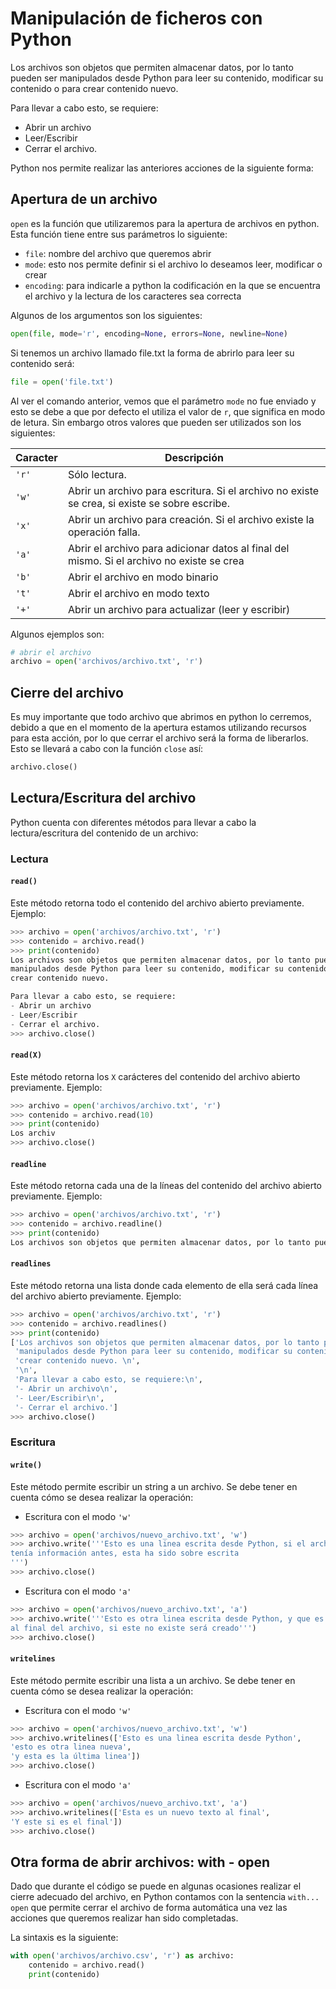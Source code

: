 # Manipulación de ficheros con Python

Los archivos son objetos que permiten almacenar datos, por lo tanto pueden ser
manipulados desde Python para leer su contenido, modificar su contenido o para
crear contenido nuevo. 

Para llevar a cabo esto, se requiere:
- Abrir un archivo
- Leer/Escribir
- Cerrar el archivo.

Python nos permite realizar las anteriores acciones de la siguiente forma:

## Apertura de un archivo
`open` es la función que utilizaremos para la apertura de archivos en python. 
Esta función tiene entre sus parámetros lo siguiente:

- `file`: nombre del archivo que queremos abrir
- `mode`: esto nos permite definir si el archivo lo deseamos leer, modificar
o crear
- `encoding`: para indicarle a python la codificación en la que se encuentra el
archivo y la lectura de los caracteres sea correcta

Algunos de los argumentos son los siguientes:

```python
open(file, mode='r', encoding=None, errors=None, newline=None)
```

Si tenemos un archivo llamado file.txt la forma de abrirlo para leer su
contenido será:

```python
file = open('file.txt')
```

Al ver el comando anterior, vemos que el parámetro `mode` no fue enviado y esto
se debe a que por defecto el utiliza el valor de `r`, que significa en modo de
letura. Sin embargo otros valores que pueden ser utilizados son los siguientes:

| Caracter | Descripción |
|----------|-------------|
| `'r'`    | Sólo lectura.
| `'w'`    | Abrir un archivo para escritura. Si el archivo no existe se crea, si existe se sobre escribe.
| `'x'`    | Abrir un archivo para creación. Si el archivo existe la operación falla.
| `'a'`    | Abrir el archivo para adicionar datos al final del mismo. Si el archivo no existe se crea
| `'b'`    | Abrir el archivo en modo binario
| `'t'`    | Abrir el archivo en modo texto
| `'+'`    | Abrir un archivo para actualizar (leer y escribir)

Algunos ejemplos son:

```python
# abrir el archivo
archivo = open('archivos/archivo.txt', 'r')
```

## Cierre del archivo
Es muy importante que todo archivo que abrimos en python lo cerremos, debido a
que en el momento de la apertura estamos utilizando recursos para esta acción,
por lo que cerrar el archivo será la forma de liberarlos. Esto se llevará a
cabo con la función `close` así:

```python
archivo.close()
```


## Lectura/Escritura del archivo
Python cuenta con diferentes métodos para llevar a cabo la lectura/escritura del
contenido de un archivo:

### Lectura

#### `read()`
Este método retorna todo el contenido del archivo abierto previamente. Ejemplo:

```python
>>> archivo = open('archivos/archivo.txt', 'r')
>>> contenido = archivo.read()
>>> print(contenido)
Los archivos son objetos que permiten almacenar datos, por lo tanto pueden ser
manipulados desde Python para leer su contenido, modificar su contenido o para
crear contenido nuevo. 

Para llevar a cabo esto, se requiere:
- Abrir un archivo
- Leer/Escribir
- Cerrar el archivo.
>>> archivo.close()
```

#### `read(X)`
Este método retorna los `X` carácteres del contenido del archivo abierto
previamente. Ejemplo:

```python
>>> archivo = open('archivos/archivo.txt', 'r')
>>> contenido = archivo.read(10)
>>> print(contenido)
Los archiv
>>> archivo.close()
```

#### `readline`
Este método retorna cada una de la líneas del contenido del archivo abierto
previamente. Ejemplo:

```python
>>> archivo = open('archivos/archivo.txt', 'r')
>>> contenido = archivo.readline()
>>> print(contenido)
Los archivos son objetos que permiten almacenar datos, por lo tanto pueden ser

```

#### `readlines`
Este método retorna una lista donde cada elemento de ella será cada línea del
archivo abierto previamente. Ejemplo:

```python
>>> archivo = open('archivos/archivo.txt', 'r')
>>> contenido = archivo.readlines()
>>> print(contenido)
['Los archivos son objetos que permiten almacenar datos, por lo tanto pueden ser\n',
 'manipulados desde Python para leer su contenido, modificar su contenido o para\n',
 'crear contenido nuevo. \n',
 '\n',
 'Para llevar a cabo esto, se requiere:\n',
 '- Abrir un archivo\n',
 '- Leer/Escribir\n',
 '- Cerrar el archivo.']
>>> archivo.close()
```

### Escritura

#### `write()`
Este método permite escribir un string a un archivo. Se debe tener en cuenta
cómo se desea realizar la operación:

- Escritura con el modo `'w'`

```python
>>> archivo = open('archivos/nuevo_archivo.txt', 'w')
>>> archivo.write('''Esto es una linea escrita desde Python, si el archivo
tenía información antes, esta ha sido sobre escrita
''')
>>> archivo.close()
```

- Escritura con el modo `'a'`

```python
>>> archivo = open('archivos/nuevo_archivo.txt', 'a')
>>> archivo.write('''Esto es otra linea escrita desde Python, y que es adicionada
al final del archivo, si este no existe será creado''')
>>> archivo.close()
```

#### `writelines`
Este método permite escribir una lista a un archivo. Se debe tener en cuenta
cómo se desea realizar la operación:

- Escritura con el modo `'w'`

```python
>>> archivo = open('archivos/nuevo_archivo.txt', 'w')
>>> archivo.writelines(['Esto es una linea escrita desde Python',
'esto es otra linea nueva',
'y esta es la última linea'])
>>> archivo.close()
```

- Escritura con el modo `'a'`

```python
>>> archivo = open('archivos/nuevo_archivo.txt', 'a')
>>> archivo.writelines(['Esta es un nuevo texto al final',
'Y este si es el final'])
>>> archivo.close()
```

## Otra forma de abrir archivos: with - open
Dado que durante el código se puede en algunas ocasiones realizar el cierre
adecuado del archivo, en Python contamos con la sentencia `with... open` que
permite cerrar el archivo de forma automática una vez las acciones que queremos
realizar han sido completadas. 

La sintaxis es la siguiente:

```python
with open('archivos/archivo.csv', 'r') as archivo:
    contenido = archivo.read()
    print(contenido)
```
